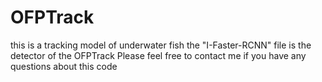 # OFPTrack
this is a tracking model of underwater fish the "I-Faster-RCNN" file is the detector of the OFPTrack Please feel free to contact me if you have any questions about this code
